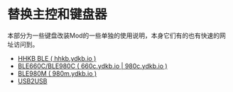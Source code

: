 # 替换主控和键盘器

本部分为一些键盘改装Mod的一些单独的使用说明，本身它们有的也有快速的网址访问到。

  * [HHKB BLE ( hhkb.ydkb.io )](kb-mods/hhkb-ble)
  * [BLE660C/BLE980C ( 660c.ydkb.io | 980c.ydkb.io )](kb-mods/ble660c_980c)
  * [BLE980M ( 980m.ydkb.io )](kb-mods/ble980m)
  * [USB2USB](kb-mods/usb2usb)